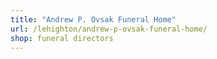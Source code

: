 ```yaml
---
title: "Andrew P. Ovsak Funeral Home"
url: /lehighton/andrew-p-ovsak-funeral-home/
shop: funeral directors
---
```

